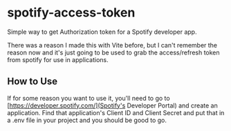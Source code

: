 # spotify-access-token
Simple way to get Authorization token for a Spotify developer app.

There was a reason I made this with Vite before, but I can't remember the reason now and it's just going to be used to grab the access/refresh token from spotify for use in applications.

## How to Use
If for some reason you want to use it, you'll need to go to [https://developer.spotify.com/](Spotify's Developer Portal) and create an application. Find that application's Client ID and Client Secret and put that in a .env file in your project and you should be good to go.
